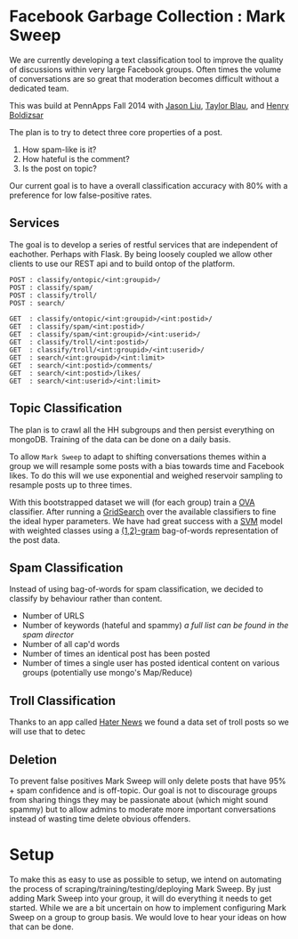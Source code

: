 # Facebook Garbage Collection : Mark Sweep

We are currently developing a text classification tool to improve the quality of discussions within very large Facebook groups.
Often times the volume of conversations are so great that moderation becomes difficult without a dedicated team.

This was build at PennApps Fall 2014 with [Jason Liu](https://github.com/jxnl), [Taylor Blau](https://github.com/ttaylorr), and [Henry Boldizsar](https://github.com/9o)

The plan is to try to detect three core properties of a post. 

1. How spam-like is it? 
2. How hateful is the comment?
3. Is the post on topic?

Our current goal is to have a overall classification accuracy with 80% with a preference for low false-positive rates.

## Services

The goal is to develop a series of restful services that are independent of eachother. Perhaps with Flask.
By being loosely coupled we allow other clients to use our REST api and to build ontop of the platform.
 
    POST : classify/ontopic/<int:groupid>/
    POST : classify/spam/
    POST : classify/troll/
    POST : search/

    GET  : classify/ontopic/<int:groupid>/<int:postid>/ 
    GET  : classify/spam/<int:postid>/
    GET  : classify/spam/<int:groupid>/<int:userid>/
    GET  : classify/troll/<int:postid>/
    GET  : classify/troll/<int:groupid>/<int:userid>/
    GET  : search/<int:groupid>/<int:limit>
    GET  : search/<int:postid>/comments/
    GET  : search/<int:postid>/likes/
    GET  : search/<int:userid>/<int:limit>


## Topic Classification

The plan is to crawl all the HH subgroups and then persist everything on mongoDB. Training of the data can be done on a daily basis.

To allow `Mark Sweep` to adapt to shifting conversations themes within a group we will resample some posts with a bias towards time and 
Facebook likes. To do this will we use exponential and weighed reservoir sampling to resample posts up to three times.

With this bootstrapped dataset we will (for each group) train a [OVA](http://en.wikipedia.org/wiki/Multiclass_classification) classifier.
After running a [GridSearch](http://en.wikipedia.org/wiki/Hyperparameter_optimization) over the available classifiers to fine the ideal hyper parameters. 
We have had great success with a [SVM](http://en.wikipedia.org/wiki/Support_vector_machine) model with weighted classes using a [(1,2)-gram](http://en.wikipedia.org/wiki/N-gram) bag-of-words
representation of the post data.

## Spam Classification

Instead of using bag-of-words for spam classification, we decided to classify by behaviour rather than content.

* Number of URLS
* Number of keywords (hateful and spammy) *a full list can be found in the spam director*
* Number of all cap'd words
* Number of times an identical post has been posted
* Number of times a single user has posted identical content on various groups (potentially use mongo's Map/Reduce)

## Troll Classification

Thanks to an app called [Hater News](https://github.com/kevinmcalear/hater_news) we found a data set of troll posts so we will use that to detec

## Deletion

To prevent false positives Mark Sweep will only delete posts that have 95% + spam confidence and is off-topic. 
Our goal is not to discourage groups from sharing things they may be passionate about (which might sound spammy) 
but to allow admins to moderate more important conversations instead of wasting time delete obvious offenders.

# Setup

To make this as easy to use as possible to setup, we intend on automating the process of scraping/training/testing/deploying Mark Sweep.
By just adding Mark Sweep into your group, it will do everything it needs to get started. While we are a bit uncertain on how to implement 
configuring Mark Sweep on a group to group basis. We would love to hear your ideas on how that can be done.
